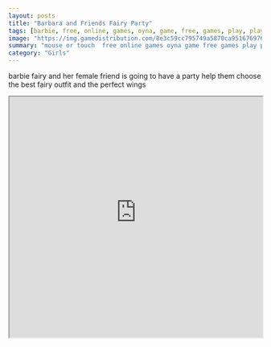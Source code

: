 ```yaml
---
layout: posts
title: "Barbara and Friends Fairy Party"
tags: [barbie, free, online, games, oyna, game, free, games, play, play, games]
image: "https://img.gamedistribution.com/8e3c59cc795749a5870ca95167697658.jpg"
summary: "mouse or touch  free online games oyna game free games play play games"
category: "Girls"
---
```


barbie fairy and her female friend is going to have a party help them choose the best fairy outfit and the perfect wings

<iframe width="100%" height="480px;" src="https://html5.gamedistribution.com/8e3c59cc795749a5870ca95167697658/"></iframe>